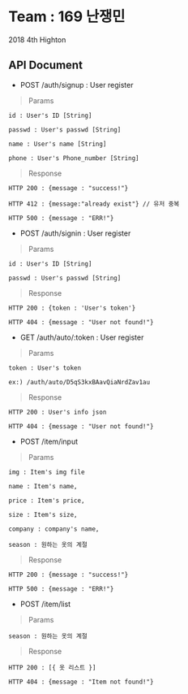 # Team : 169 난쟁민
2018 4th Highton

## API Document

* POST /auth/signup : User register

> Params

    id : User's ID [String]

    passwd : User's passwd [String]

    name : User's name [String]

    phone : User's Phone_number [String]

> Response

    HTTP 200 : {message : "success!"}

    HTTP 412 : {message:"already exist"} // 유저 중복

    HTTP 500 : {message : "ERR!"}

* POST /auth/signin : User register

> Params

    id : User's ID [String]

    passwd : User's passwd [String]

> Response

    HTTP 200 : {token : 'User's token'}

    HTTP 404 : {message : "User not found!"}

* GET /auth/auto/:token : User register

> Params

    token : User's token

    ex:) /auth/auto/D5qS3kxBAavQiaNrdZav1au
> Response

    HTTP 200 : User's info json

    HTTP 404 : {message : "User not found!"}

* POST /item/input

> Params

    img : Item's img file

    name : Item's name,

    price : Item's price,

    size : Item's size,

    company : company's name,

    season : 원하는 옷의 계절

> Response

    HTTP 200 : {message : "success!"}

    HTTP 500 : {message : "ERR!"}

* POST /item/list

> Params

    season : 원하는 옷의 계절

> Response

    HTTP 200 : [{ 옷 리스트 }]

    HTTP 404 : {message : "Item not found!"}
